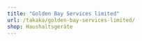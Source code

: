 ```yaml
---
title: "Golden Bay Services limited"
url: /takaka/golden-bay-services-limited/
shop: Haushaltsgeräte
---
```


